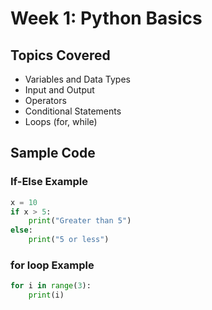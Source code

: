 # Week 1: Python Basics

## Topics Covered

- Variables and Data Types
- Input and Output
- Operators
- Conditional Statements
- Loops (for, while)

## Sample Code

### If-Else Example

```python
x = 10
if x > 5:
    print("Greater than 5")
else:
    print("5 or less")
```

### for loop Example

```python
for i in range(3):
    print(i)
```

  


